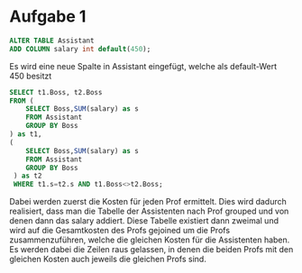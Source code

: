 # Aufgabe 1
```SQL
ALTER TABLE Assistant
ADD COLUMN salary int default(450);
```
Es wird eine neue Spalte in Assistant eingefügt, welche als default-Wert 450 besitzt


```SQL
SELECT t1.Boss, t2.Boss
FROM (
 	SELECT Boss,SUM(salary) as s
	FROM Assistant
	GROUP BY Boss
) as t1,
(
 	SELECT Boss,SUM(salary) as s
	FROM Assistant
	GROUP BY Boss
 ) as t2
 WHERE t1.s=t2.s AND t1.Boss<>t2.Boss;
 ```
Dabei werden zuerst die Kosten für jeden Prof ermittelt. Dies wird dadurch realisiert, dass man die Tabelle der Assistenten nach Prof grouped und von denen dann das salary addiert. Diese Tabelle existiert dann zweimal und wird auf die Gesamtkosten des Profs gejoined um die Profs zusammenzuführen, welche die gleichen Kosten für die Assistenten haben. Es werden dabei die Zeilen raus gelassen, in denen die beiden Profs mit den gleichen Kosten auch jeweils die gleichen Profs sind.





<!-- ```SQL
USE dbs2022;


DROP TABLE IF EXISTS attend;
DROP TABLE IF EXISTS requires;
DROP TABLE IF EXISTS examine;
DROP TABLE IF EXISTS Course;
DROP TABLE IF EXISTS Student;
DROP TABLE IF EXISTS Assistant;
DROP TABLE IF EXISTS Professor;


CREATE TABLE Student
       (StuNo          INTEGER PRIMARY KEY,
        Name           VARCHAR(30) NOT NULL,
        Semester       INTEGER);

CREATE TABLE Professor
       (PerNo          INTEGER PRIMARY KEY,
        Name           VARCHAR(30) NOT NULL,
        Rank           CHAR(2),
        Room           INTEGER UNIQUE);

CREATE TABLE Assistant
       (PerNo          INTEGER PRIMARY KEY,
        Name           VARCHAR(30) NOT NULL,
        Topic          VARCHAR(30),
        Boss           INTEGER,
        FOREIGN KEY    (Boss) REFERENCES Professor(PerNo));

CREATE TABLE Course
       (CouNo          INTEGER PRIMARY KEY,
        Title          VARCHAR(30),
        SCH            INTEGER,
        TaughtBy       INTEGER REFERENCES Professor(PerNo));

CREATE TABLE attend
       (StuNo          INTEGER REFERENCES Student ON DELETE CASCADE,
        CouNo          INTEGER REFERENCES Course ON DELETE CASCADE,
        PRIMARY KEY    (StuNo, CouNo));

CREATE TABLE requires
       (Predecessor    INTEGER REFERENCES Course(CouNo) ON DELETE CASCADE,
        Successor      INTEGER REFERENCES Course(CouNo) ON DELETE NO ACTION,
        PRIMARY KEY    (Predecessor, Successor));

CREATE TABLE examine
       (StuNo          INTEGER REFERENCES Student(StuNo) ON DELETE CASCADE,
        CouNo          INTEGER REFERENCES Course(CouNo),
        PerNo          INTEGER REFERENCES Professor(PerNo),
        Grade          INTEGER CHECK (Grade between 1 and 5),
        PRIMARY KEY    (StuNo, CouNo));


INSERT INTO Professor (PerNo, Name, Rank, Room)
VALUES
    (2125, "Sokrates", "C4", 226),
    (2126, "Russel", "C4", 232),
    (2127, "Kopernikus", "C3", 310),
    (2133, "Popper", "C3", 52),
    (2134, "Augustinus", "C3", 309),
    (2136, "Curie", "C4", 36),
    (2137, "Kant", "C4", 7);


INSERT INTO Course (CouNo, Title, SCH, TaughtBy)
VALUES
    (5001, "Grundzüge", 4, 2137),
    (5041, "Ethik", 4, 2125),
    (5043, "Erkenntnistheorie", 3, 2126),
    (5049, "Mäeutik", 2, 2125),
    (4052, "Logik", 4, 2125),
    (5052, "Wissenschaftstheorie", 3, 2126),
    (5216, "Bioethik", 2, 2126),
    (5259, "Der Wiener Kreis", 2, 2133),
    (5022, "Glaube und Wissen", 2, 2134),
    (4630, "Die 3 Kritiken", 4, 2137);

INSERT INTO requires (Predecessor, Successor)
VALUES
    (5001, 5041),
    (5001, 5043),
    (5001, 5049),
    (5041, 5216),
    (5043, 5052),
    (5041, 5052),
    (5052, 5259);

INSERT INTO Student (StuNo, Name, Semester)
VALUES
    (24002, "Xenokrates", 18),
    (25403, "Jonas", 12),
    (26120, "Fichte", 10),
    (26830, "Aristoxenos", 8),
    (27550, "Schopenhauer", 6),
    (28106, "Carnap", 3),
    (29120, "Theophrastos", 2),
    (29555, "Feuerbach", 2);


INSERT INTO attend (StuNo, CouNo)
VALUES
    (26120, 5001),
    (27550, 5001),
    (27550, 4052),
    (28106, 5041),
    (28106, 5052),
    (28106, 5216),
    (28106, 5259),
    (29120, 5001),
    (29120, 5041),
    (29120, 5049),
    (29555, 5022),
    (25403, 5022);

INSERT INTO Assistant (PerNo, Name, Topic, Boss)
VALUES
    (3002, "Platon", "Ideenlehre", 2125),
    (3003, "Aristoteles", "Syllogistik", 2125),
    (3004, "Wittgenstein", "Sprachtheorie", 2126),
    (3005, "Rhetikus", "Planetenbewegung", 2127),
    (3006, "Newton", "Keplersche Gesetze", 2127),
    (3007, "Spinoza", "Gott und Natur", 2126);

INSERT INTO examine (StuNo, CouNo, PerNo, Grade)
VALUES
    (28106, 5001, 2126, 1),
    (25403, 5041, 2125, 2),
    (27550, 4630, 2137, 2);
    

``` -->